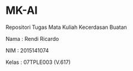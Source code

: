 # MK-AI
Repositori Tugas Mata Kuliah Kecerdasan Buatan

Nama : Rendi Ricardo

NIM : 2015141074

Kelas : 07TPLE003 (V.617)
